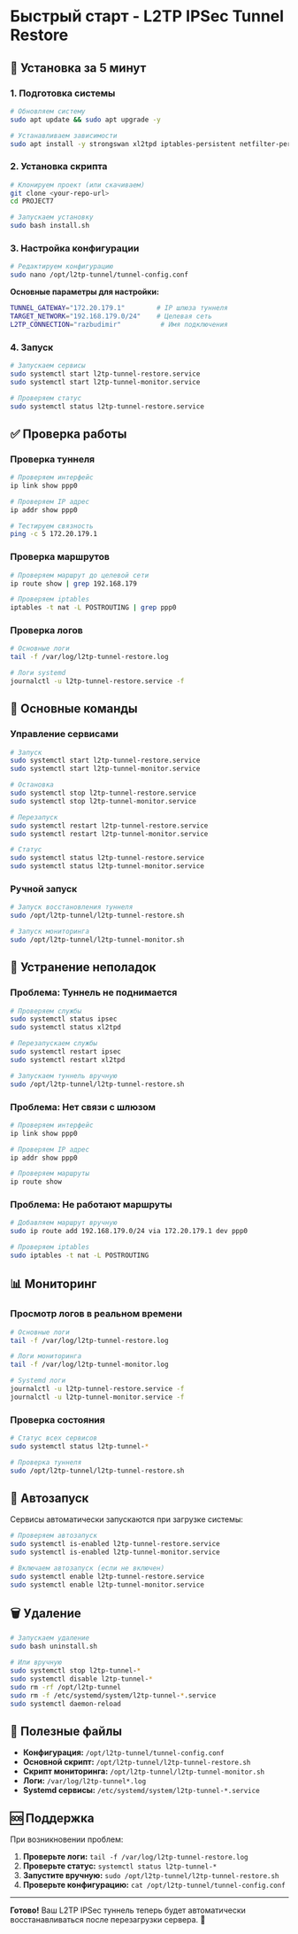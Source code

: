 # Быстрый старт - L2TP IPSec Tunnel Restore

## 🚀 Установка за 5 минут

### 1. Подготовка системы

```bash
# Обновляем систему
sudo apt update && sudo apt upgrade -y

# Устанавливаем зависимости
sudo apt install -y strongswan xl2tpd iptables-persistent netfilter-persistent
```

### 2. Установка скрипта

```bash
# Клонируем проект (или скачиваем)
git clone <your-repo-url>
cd PROJECT7

# Запускаем установку
sudo bash install.sh
```

### 3. Настройка конфигурации

```bash
# Редактируем конфигурацию
sudo nano /opt/l2tp-tunnel/tunnel-config.conf
```

**Основные параметры для настройки:**
```bash
TUNNEL_GATEWAY="172.20.179.1"        # IP шлюза туннеля
TARGET_NETWORK="192.168.179.0/24"    # Целевая сеть
L2TP_CONNECTION="razbudimir"          # Имя подключения
```

### 4. Запуск

```bash
# Запускаем сервисы
sudo systemctl start l2tp-tunnel-restore.service
sudo systemctl start l2tp-tunnel-monitor.service

# Проверяем статус
sudo systemctl status l2tp-tunnel-restore.service
```

## ✅ Проверка работы

### Проверка туннеля
```bash
# Проверяем интерфейс
ip link show ppp0

# Проверяем IP адрес
ip addr show ppp0

# Тестируем связность
ping -c 5 172.20.179.1
```

### Проверка маршрутов
```bash
# Проверяем маршрут до целевой сети
ip route show | grep 192.168.179

# Проверяем iptables
iptables -t nat -L POSTROUTING | grep ppp0
```

### Проверка логов
```bash
# Основные логи
tail -f /var/log/l2tp-tunnel-restore.log

# Логи systemd
journalctl -u l2tp-tunnel-restore.service -f
```

## 🔧 Основные команды

### Управление сервисами
```bash
# Запуск
sudo systemctl start l2tp-tunnel-restore.service
sudo systemctl start l2tp-tunnel-monitor.service

# Остановка
sudo systemctl stop l2tp-tunnel-restore.service
sudo systemctl stop l2tp-tunnel-monitor.service

# Перезапуск
sudo systemctl restart l2tp-tunnel-restore.service
sudo systemctl restart l2tp-tunnel-monitor.service

# Статус
sudo systemctl status l2tp-tunnel-restore.service
sudo systemctl status l2tp-tunnel-monitor.service
```

### Ручной запуск
```bash
# Запуск восстановления туннеля
sudo /opt/l2tp-tunnel/l2tp-tunnel-restore.sh

# Запуск мониторинга
sudo /opt/l2tp-tunnel/l2tp-tunnel-monitor.sh
```

## 🚨 Устранение неполадок

### Проблема: Туннель не поднимается
```bash
# Проверяем службы
sudo systemctl status ipsec
sudo systemctl status xl2tpd

# Перезапускаем службы
sudo systemctl restart ipsec
sudo systemctl restart xl2tpd

# Запускаем туннель вручную
sudo /opt/l2tp-tunnel/l2tp-tunnel-restore.sh
```

### Проблема: Нет связи с шлюзом
```bash
# Проверяем интерфейс
ip link show ppp0

# Проверяем IP адрес
ip addr show ppp0

# Проверяем маршруты
ip route show
```

### Проблема: Не работают маршруты
```bash
# Добавляем маршрут вручную
sudo ip route add 192.168.179.0/24 via 172.20.179.1 dev ppp0

# Проверяем iptables
sudo iptables -t nat -L POSTROUTING
```

## 📊 Мониторинг

### Просмотр логов в реальном времени
```bash
# Основные логи
tail -f /var/log/l2tp-tunnel-restore.log

# Логи мониторинга
tail -f /var/log/l2tp-tunnel-monitor.log

# Systemd логи
journalctl -u l2tp-tunnel-restore.service -f
journalctl -u l2tp-tunnel-monitor.service -f
```

### Проверка состояния
```bash
# Статус всех сервисов
sudo systemctl status l2tp-tunnel-*

# Проверка туннеля
sudo /opt/l2tp-tunnel/l2tp-tunnel-restore.sh
```

## 🔄 Автозапуск

Сервисы автоматически запускаются при загрузке системы:

```bash
# Проверяем автозапуск
sudo systemctl is-enabled l2tp-tunnel-restore.service
sudo systemctl is-enabled l2tp-tunnel-monitor.service

# Включаем автозапуск (если не включен)
sudo systemctl enable l2tp-tunnel-restore.service
sudo systemctl enable l2tp-tunnel-monitor.service
```

## 🗑️ Удаление

```bash
# Запускаем удаление
sudo bash uninstall.sh

# Или вручную
sudo systemctl stop l2tp-tunnel-*
sudo systemctl disable l2tp-tunnel-*
sudo rm -rf /opt/l2tp-tunnel
sudo rm -f /etc/systemd/system/l2tp-tunnel-*.service
sudo systemctl daemon-reload
```

## 📝 Полезные файлы

- **Конфигурация:** `/opt/l2tp-tunnel/tunnel-config.conf`
- **Основной скрипт:** `/opt/l2tp-tunnel/l2tp-tunnel-restore.sh`
- **Скрипт мониторинга:** `/opt/l2tp-tunnel/l2tp-tunnel-monitor.sh`
- **Логи:** `/var/log/l2tp-tunnel*.log`
- **Systemd сервисы:** `/etc/systemd/system/l2tp-tunnel-*.service`

## 🆘 Поддержка

При возникновении проблем:

1. **Проверьте логи:** `tail -f /var/log/l2tp-tunnel-restore.log`
2. **Проверьте статус:** `systemctl status l2tp-tunnel-*`
3. **Запустите вручную:** `sudo /opt/l2tp-tunnel/l2tp-tunnel-restore.sh`
4. **Проверьте конфигурацию:** `cat /opt/l2tp-tunnel/tunnel-config.conf`

---

**Готово!** Ваш L2TP IPSec туннель теперь будет автоматически восстанавливаться после перезагрузки сервера. 🎉

